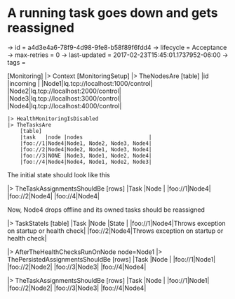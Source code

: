 # A running task goes down and gets reassigned

-> id = a4d3e4a6-78f9-4d98-9fe8-b58f89f6fdd4
-> lifecycle = Acceptance
-> max-retries = 0
-> last-updated = 2017-02-23T15:45:01.1737952-06:00
-> tags = 

[Monitoring]
|> Context
    [MonitoringSetup]
    |> TheNodesAre
        [table]
        |id   |incoming                       |
        |Node1|lq.tcp://localhost:1000/control|
        |Node2|lq.tcp://localhost:2000/control|
        |Node3|lq.tcp://localhost:3000/control|
        |Node4|lq.tcp://localhost:4000/control|

    |> HealthMonitoringIsDisabled
    |> TheTasksAre
        [table]
        |task   |node |nodes                     |
        |foo://1|Node4|Node1, Node2, Node3, Node4|
        |foo://2|Node4|Node2, Node1, Node3, Node4|
        |foo://3|NONE |Node3, Node1, Node2, Node4|
        |foo://4|Node4|Node4, Node1, Node2, Node3|



The initial state should look like this

|> TheTaskAssignmentsShouldBe
    [rows]
    |Task   |Node |
    |foo://1|Node4|
    |foo://2|Node4|
    |foo://4|Node4|


Now, Node4 drops offline and its owned tasks should be reassigned

|> TaskStateIs
    [table]
    |Task   |Node |State                                      |
    |foo://1|Node4|Throws exception on startup or health check|
    |foo://2|Node4|Throws exception on startup or health check|

|> AfterTheHealthChecksRunOnNode node=Node1
|> ThePersistedAssignmentsShouldBe
    [rows]
    |Task   |Node |
    |foo://1|Node1|
    |foo://2|Node2|
    |foo://3|Node3|
    |foo://4|Node4|

|> TheTaskAssignmentsShouldBe
    [rows]
    |Task   |Node |
    |foo://1|Node1|
    |foo://2|Node2|
    |foo://3|Node3|
    |foo://4|Node4|

~~~
